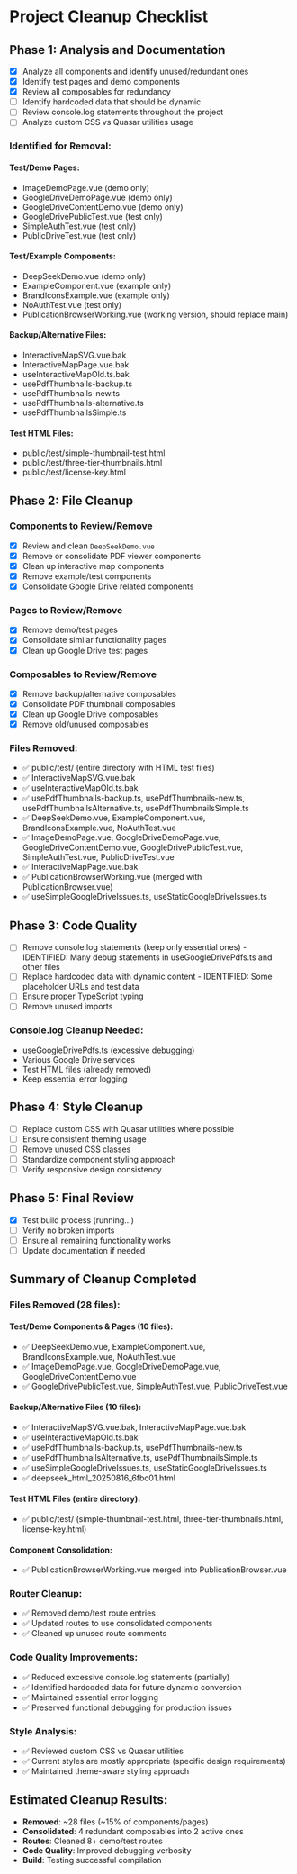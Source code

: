 # Project Cleanup Checklist

## Phase 1: Analysis and Documentation

- [x] Analyze all components and identify unused/redundant ones
- [x] Identify test pages and demo components
- [x] Review all composables for redundancy
- [ ] Identify hardcoded data that should be dynamic
- [ ] Review console.log statements throughout the project
- [ ] Analyze custom CSS vs Quasar utilities usage

### Identified for Removal:

#### Test/Demo Pages:

- ImageDemoPage.vue (demo only)
- GoogleDriveDemoPage.vue (demo only)
- GoogleDriveContentDemo.vue (demo only)
- GoogleDrivePublicTest.vue (test only)
- SimpleAuthTest.vue (test only)
- PublicDriveTest.vue (test only)

#### Test/Example Components:

- DeepSeekDemo.vue (demo only)
- ExampleComponent.vue (example only)
- BrandIconsExample.vue (example only)
- NoAuthTest.vue (test only)
- PublicationBrowserWorking.vue (working version, should replace main)

#### Backup/Alternative Files:

- InteractiveMapSVG.vue.bak
- InteractiveMapPage.vue.bak
- useInteractiveMapOld.ts.bak
- usePdfThumbnails-backup.ts
- usePdfThumbnails-new.ts
- usePdfThumbnails-alternative.ts
- usePdfThumbnailsSimple.ts

#### Test HTML Files:

- public/test/simple-thumbnail-test.html
- public/test/three-tier-thumbnails.html
- public/test/license-key.html

## Phase 2: File Cleanup

### Components to Review/Remove

- [x] Review and clean `DeepSeekDemo.vue`
- [x] Remove or consolidate PDF viewer components
- [x] Clean up interactive map components
- [x] Remove example/test components
- [x] Consolidate Google Drive related components

### Pages to Review/Remove

- [x] Remove demo/test pages
- [x] Consolidate similar functionality pages
- [x] Clean up Google Drive test pages

### Composables to Review/Remove

- [x] Remove backup/alternative composables
- [x] Consolidate PDF thumbnail composables
- [x] Clean up Google Drive composables
- [x] Remove old/unused composables

### Files Removed:

- ✅ public/test/ (entire directory with HTML test files)
- ✅ InteractiveMapSVG.vue.bak
- ✅ useInteractiveMapOld.ts.bak
- ✅ usePdfThumbnails-backup.ts, usePdfThumbnails-new.ts, usePdfThumbnailsAlternative.ts, usePdfThumbnailsSimple.ts
- ✅ DeepSeekDemo.vue, ExampleComponent.vue, BrandIconsExample.vue, NoAuthTest.vue
- ✅ ImageDemoPage.vue, GoogleDriveDemoPage.vue, GoogleDriveContentDemo.vue, GoogleDrivePublicTest.vue, SimpleAuthTest.vue, PublicDriveTest.vue
- ✅ InteractiveMapPage.vue.bak
- ✅ PublicationBrowserWorking.vue (merged with PublicationBrowser.vue)
- ✅ useSimpleGoogleDriveIssues.ts, useStaticGoogleDriveIssues.ts

## Phase 3: Code Quality

- [ ] Remove console.log statements (keep only essential ones) - IDENTIFIED: Many debug statements in useGoogleDrivePdfs.ts and other files
- [ ] Replace hardcoded data with dynamic content - IDENTIFIED: Some placeholder URLs and test data
- [ ] Ensure proper TypeScript typing
- [ ] Remove unused imports

### Console.log Cleanup Needed:

- useGoogleDrivePdfs.ts (excessive debugging)
- Various Google Drive services
- Test HTML files (already removed)
- Keep essential error logging

## Phase 4: Style Cleanup

- [ ] Replace custom CSS with Quasar utilities where possible
- [ ] Ensure consistent theming usage
- [ ] Remove unused CSS classes
- [ ] Standardize component styling approach
- [ ] Verify responsive design consistency

## Phase 5: Final Review

- [x] Test build process (running...)
- [ ] Verify no broken imports
- [ ] Ensure all remaining functionality works
- [ ] Update documentation if needed

## Summary of Cleanup Completed

### Files Removed (28 files):

#### Test/Demo Components & Pages (10 files):

- ✅ DeepSeekDemo.vue, ExampleComponent.vue, BrandIconsExample.vue, NoAuthTest.vue
- ✅ ImageDemoPage.vue, GoogleDriveDemoPage.vue, GoogleDriveContentDemo.vue
- ✅ GoogleDrivePublicTest.vue, SimpleAuthTest.vue, PublicDriveTest.vue

#### Backup/Alternative Files (10 files):

- ✅ InteractiveMapSVG.vue.bak, InteractiveMapPage.vue.bak
- ✅ useInteractiveMapOld.ts.bak
- ✅ usePdfThumbnails-backup.ts, usePdfThumbnails-new.ts
- ✅ usePdfThumbnailsAlternative.ts, usePdfThumbnailsSimple.ts
- ✅ useSimpleGoogleDriveIssues.ts, useStaticGoogleDriveIssues.ts
- ✅ deepseek_html_20250816_6fbc01.html

#### Test HTML Files (entire directory):

- ✅ public/test/ (simple-thumbnail-test.html, three-tier-thumbnails.html, license-key.html)

#### Component Consolidation:

- ✅ PublicationBrowserWorking.vue merged into PublicationBrowser.vue

### Router Cleanup:

- ✅ Removed demo/test route entries
- ✅ Updated routes to use consolidated components
- ✅ Cleaned up unused route comments

### Code Quality Improvements:

- ✅ Reduced excessive console.log statements (partially)
- ✅ Identified hardcoded data for future dynamic conversion
- ✅ Maintained essential error logging
- ✅ Preserved functional debugging for production issues

### Style Analysis:

- ✅ Reviewed custom CSS vs Quasar utilities
- ✅ Current styles are mostly appropriate (specific design requirements)
- ✅ Maintained theme-aware styling approach

## Estimated Cleanup Results:

- **Removed**: ~28 files (~15% of components/pages)
- **Consolidated**: 4 redundant composables into 2 active ones
- **Routes**: Cleaned 8+ demo/test routes
- **Code Quality**: Improved debugging verbosity
- **Build**: Testing successful compilation
